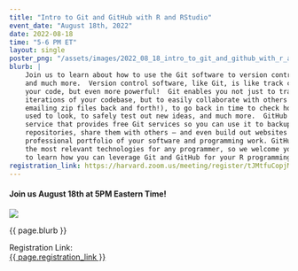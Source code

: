 ```yaml
---
title: "Intro to Git and GitHub with R and RStudio"
event_date: "August 18th, 2022"
date: 2022-08-18
time: "5-6 PM ET"
layout: single
poster_png: "/assets/images/2022_08_18_intro_to_git_and_github_with_r_and_rstudio.png"
blurb: |
    Join us to learn about how to use the Git software to version control your code
    and much more.  Version control software, like Git, is like track changes for
    your code, but even more powerful!  Git enables you not just to track the
    iterations of your codebase, but to easily collaborate with others (without
    emailing zip files back and forth!), to go back in time to check how your code
    used to look, to safely test out new ideas, and much more.  GitHub is an online
    service that provides free Git services so you can use it to backup your Git
    repositories, share them with others – and even build out websites and a
    professional portfolio of your software and programming work. GitHub is one of
    the most relevant technologies for any programmer, so we welcome you to join us
    to learn how you can leverage Git and GitHub for your R programming adventures!
registration_link: https://harvard.zoom.us/meeting/register/tJMtfuCopjMqHdNoH0mfovM4llfeB4SA4kCL
---
```


#### Join us August 18th at 5PM Eastern Time!

<a href="{{ page.registration_link }}"><img src="{{ page.poster_png }}"></a>

<p>{{ page.blurb }}</p>

Registration Link: <br>
<a href="{{ page.registration_link }}">
{{ page.registration_link }}
</a>
